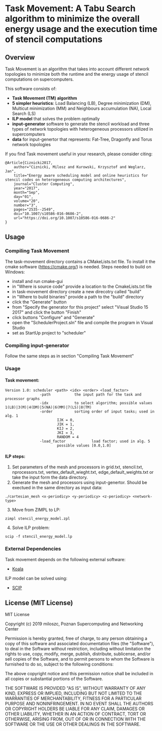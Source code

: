 # Task Movement: A Tabu Search algorithm to minimize the overall energy usage and the execution time of stencil computations

## Overview

Task Movement is an algorithm that takes into account different network topologies to minimize both the runtime
and the energy usage of stencil computations on supercomputers.

This software consists of:
* **Task Movement (TM) algorithm**
* **5 simpler heuristics**: Load Balancing (LB), Degree minimization (DM), Multicut
minimization (MM) and Neighbours accumulation (NA), Local Search (LS)
* **ILP model** that solves the problem optimally
* **input-generator** software to generate the stencil workload and three types of network topologies with heterogeneous processors utilized in supercomputers
* **data** for input-genertor that represents: Fat-Tree, Dragonfly and Torus network topologies

If you find Task movement useful in your research, please consider citing:

```
@Article{Ciznicki2017,
	author="Ciznicki, Milosz and Kurowski, Krzysztof and Weglarz, Jan",
	title="Energy aware scheduling model and online heuristics for stencil codes on heterogeneous computing architectures",
	journal="Cluster Computing",
	year="2017",
	month="Sep",
	day="01",
	volume="20",
	number="3",
	pages="2535--2549",
	doi="10.1007/s10586-016-0686-2",
	url="https://doi.org/10.1007/s10586-016-0686-2"
}
```

## Usage

### Compiling Task Movement

The task-movement directory contains a CMakeLists.txt file. To install it the cmake software (https://cmake.org/) is needed. 
Steps needed to build on Windows:

* install and run cmake-gui
* in "Where is source code" provide a location to the CmakeLists.txt file
* in task-movement directory create a new direcotry called "build"
* in "Where to build binaries" provide a path to the "build" directory
* click the "Generate" button 
* from "Specify the generator for this project" select "Visual Studio 15 2017" and click the button "Finish"
* click buttons "Configure" and "Generate"
* open the "SchedulerProject.sln" file and compile the program in Visual Studio
* set as StartUp project to "scheduler"

### Compiling input-generator

Follow the same steps as in section "Compiling Task Movement"
  
### Usage

#### Task movement:

```
Version 1.0: scheduler <path> <idx> <order> <load_factor>
                -path           the input path for the task and processor graphs
                -idx            to select algorithm; possible values 1(LB)|3(M)|4(DM)|5(NA)|6(MM)|7(LS)|8(TM)
                -order          sorting order of input tasks; used in alg. 1
                        IJK = 0,
                        JIK = 1,
                        KIJ = 2,
                        JKI = 3,
                        RANDOM = 4
                -load_factor            load factor; used in alg. 5
                        possible values [0.0,1.0]
```
						
#### ILP steps:

1. Set parameters of the mesh and processors in grid.txt, stencil.txt, nprocessors.txt, vertex_default_wieght.txt, edge_default_weights.txt or take the input form the data directory.
2. Generate the mesh and processors using input-genertor. Should be exectued in the same directory as input data:

```
./cartesian_mesh <x-periodicy> <y-periodicy> <z-periodicy> <network-type>
```

3. Move from ZIMPL to LP:

```
zimpl stencil_energy_model.zpl
```

4. Solve ILP problem:

```
scip -f stencil_energy_model.lp
```

### External Dependencies

Task movement depends on the following external software:

* [Koala](http://koala.os.niwa.gda.pl/api/)

ILP model can be solved using:

* [SCIP](https://scip.zib.de/)

## License (MIT License)

MIT License

Copyright (c) 2019 miloszc, Poznan Supercomputing and Networking Center

Permission is hereby granted, free of charge, to any person obtaining a copy
of this software and associated documentation files (the "Software"), to deal
in the Software without restriction, including without limitation the rights
to use, copy, modify, merge, publish, distribute, sublicense, and/or sell
copies of the Software, and to permit persons to whom the Software is
furnished to do so, subject to the following conditions:

The above copyright notice and this permission notice shall be included in all
copies or substantial portions of the Software.

THE SOFTWARE IS PROVIDED "AS IS", WITHOUT WARRANTY OF ANY KIND, EXPRESS OR
IMPLIED, INCLUDING BUT NOT LIMITED TO THE WARRANTIES OF MERCHANTABILITY,
FITNESS FOR A PARTICULAR PURPOSE AND NONINFRINGEMENT. IN NO EVENT SHALL THE
AUTHORS OR COPYRIGHT HOLDERS BE LIABLE FOR ANY CLAIM, DAMAGES OR OTHER
LIABILITY, WHETHER IN AN ACTION OF CONTRACT, TORT OR OTHERWISE, ARISING FROM,
OUT OF OR IN CONNECTION WITH THE SOFTWARE OR THE USE OR OTHER DEALINGS IN THE
SOFTWARE.

